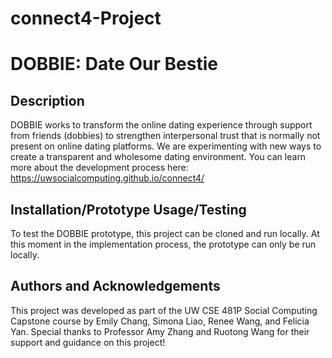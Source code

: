 # connect4-Project
# DOBBIE: Date Our Bestie

## Description
DOBBIE works to transform the online dating experience through support from friends (dobbies) to strengthen interpersonal trust that is normally not present on online dating platforms. We are experimenting with new ways to create a transparent and wholesome dating environment. You can learn more about the development process here: https://uwsocialcomputing.github.io/connect4/

## Installation/Prototype Usage/Testing
To test the DOBBIE prototype, this project can be cloned and run locally. At this moment in the implementation process, the prototype can only be run locally. 

## Authors and Acknowledgements
This project was developed as part of the UW CSE 481P Social Computing Capstone course by Emily Chang, Simona Liao, Renee Wang, and Felicia Yan. 
Special thanks to Professor Amy Zhang and Ruotong Wang for their support and guidance on this project!

